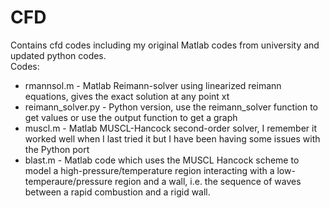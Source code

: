 # CFD
Contains cfd codes including my original Matlab codes from university and updated python codes.  
Codes:
  * rmannsol.m - Matlab Reimann-solver using linearized reimann equations, gives the exact solution at any point xt  
  * reimann_solver.py - Python version, use the reimann_solver function to get values or use the output function to get a graph  
  * muscl.m - Matlab MUSCL-Hancock second-order solver, I remember it worked well when I last tried it but I have been having some issues with the Python port
  * blast.m - Matlab code which uses the MUSCL Hancock scheme to model a high-pressure/temperature region interacting with a low-temperaure/pressure region and a wall, i.e. the sequence of waves between a rapid combustion and a rigid wall.
